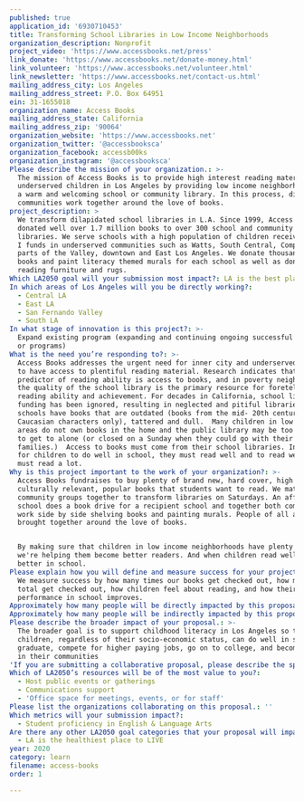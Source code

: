 ```yaml
---
published: true
application_id: '6930710453'
title: Transforming School Libraries in Low Income Neighborhoods
organization_description: Nonprofit
project_video: 'https://www.accessbooks.net/press'
link_donate: 'https://www.accessbooks.net/donate-money.html'
link_volunteer: 'https://www.accessbooks.net/volunteer.html'
link_newsletter: 'https://www.accessbooks.net/contact-us.html'
mailing_address_city: Los Angeles
mailing_address_street: P.O. Box 64951
ein: 31-1655018
organization_name: Access Books
mailing_address_state: California
mailing_address_zip: '90064'
organization_website: 'https://www.accessbooks.net'
organization_twitter: '@accessbooksca'
organization_facebook: accessb00ks
organization_instagram: '@accessbooksca'
Please describe the mission of your organization.: >-
  The mission of Access Books is to provide high interest reading material to
  underserved children in Los Angeles by providing low income neighborhoods with
  a warm and welcoming school or community library. In this process, different
  communities work together around the love of books. 
project_description: >
  We transform dilapidated school libraries in L.A. Since 1999, Access Books has
  donated well over 1.7 million books to over 300 school and community
  libraries. We serve schools with a high population of children receiving Title
  I funds in underserved communities such as Watts, South Central, Compton,
  parts of the Valley, downtown and East Los Angeles. We donate thousands of
  books and paint literacy themed murals for each school as well as donate
  reading furniture and rugs.
Which LA2050 goal will your submission most impact?: LA is the best place to LEARN
In which areas of Los Angeles will you be directly working?:
  - Central LA
  - East LA
  - San Fernando Valley
  - South LA
In what stage of innovation is this project?: >-
  Expand existing program (expanding and continuing ongoing successful projects
  or programs)
What is the need you’re responding to?: >-
  Access Books addresses the urgent need for inner city and underserved children
  to have access to plentiful reading material. Research indicates that the best
  predictor of reading ability is access to books, and in poverty neighborhoods,
  the quality of the school library is the primary resource for foretelling
  reading ability and achievement. For decades in California, school library
  funding has been ignored, resulting in neglected and pitiful libraries. Many
  schools have books that are outdated (books from the mid- 20th century with
  Caucasian characters only), tattered and dull.  Many children in low income
  areas do not own books in the home and the public library may be too dangerous
  to get to alone (or closed on a Sunday when they could go with their
  families.)  Access to books must come from their school libraries. In order
  for children to do well in school, they must read well and to read well they
  must read a lot.
Why is this project important to the work of your organization?: >-
  Access Books fundraises to buy plenty of brand new, hard cover, high quality,
  culturally relevant, popular books that students want to read. We match
  community groups together to transform libraries on Saturdays. An affluent
  school does a book drive for a recipient school and together both communities
  work side by side shelving books and painting murals. People of all ages are
  brought together around the love of books. 


  By making sure that children in low income neighborhoods have plenty to read,
  we're helping them become better readers. And when children read well, they do
  better in school. 
Please explain how you will define and measure success for your project.: >-
  We measure success by how many times our books get checked out, how many books
  total get checked out, how children feel about reading, and how their
  performance in school improves. 
Approximately how many people will be directly impacted by this proposal?: '20000'
Approximately how many people will be indirectly impacted by this proposal?: '2000'
Please describe the broader impact of your proposal.: >-
  The broader goal is to support childhood literacy in Los Angeles so that all
  children, regardless of their socio-economic status, can do well in school,
  graduate, compete for higher paying jobs, go on to college, and become leaders
  in their communities
'If you are submitting a collaborative proposal, please describe the specific role of partner organizations in the project.': 20 different schools - not selected yet.
Which of LA2050’s resources will be of the most value to you?:
  - Host public events or gatherings
  - Communications support
  - 'Office space for meetings, events, or for staff'
Please list the organizations collaborating on this proposal.: ''
Which metrics will your submission impact?:
  - Student proficiency in English & Language Arts
Are there any other LA2050 goal categories that your proposal will impact?:
  - LA is the healthiest place to LIVE
year: 2020
category: learn
filename: access-books
order: 1

---
```

